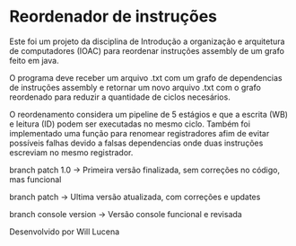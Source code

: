 # Reordenador de instruções

Este foi um projeto da disciplina de Introdução a organização e arquitetura de computadores (IOAC) para reordenar instruções assembly de um grafo feito em java.

O programa deve receber um arquivo .txt com um grafo de dependencias de instruções assembly e retornar um novo arquivo .txt com o grafo reordenado para reduzir a quantidade de ciclos necesários.

O reordenamento considera um pipeline de 5 estágios e que a escrita (WB) e leitura (ID) podem ser executadas no mesmo ciclo.
Também foi implementado uma função para renomear registradores afim de evitar possíveis falhas devido a falsas dependencias onde duas instruções escreviam no mesmo registrador.

branch patch 1.0 -> Primeira versão finalizada, sem correções no código, mas funcional

branch patch -> Ultima versão atualizada, com correções e updates

branch console version -> Versão console funcional e revisada

Desenvolvido por Will Lucena
